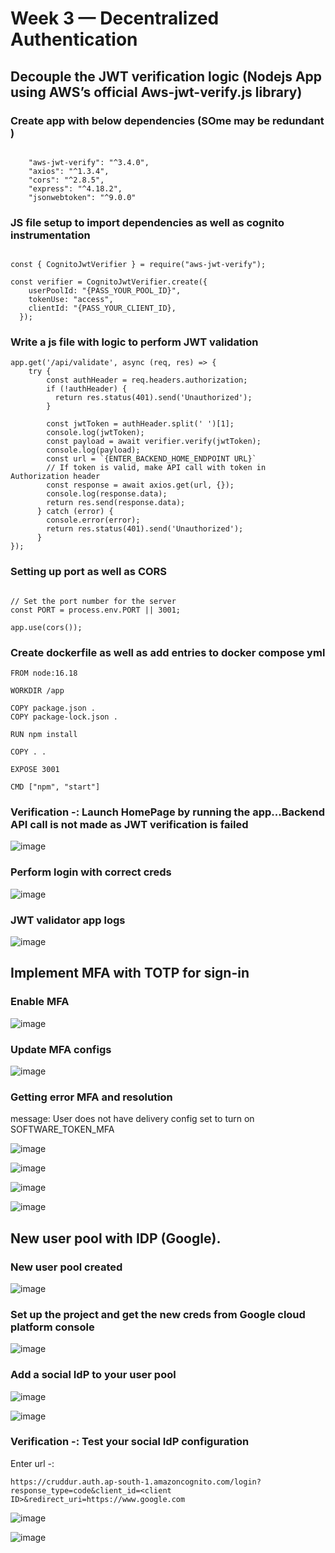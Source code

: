 # Week 3 — Decentralized Authentication

##  Decouple the JWT verification logic (Nodejs App using AWS’s official Aws-jwt-verify.js library)

### Create app with below dependencies (SOme may be redundant )

```

    "aws-jwt-verify": "^3.4.0",
    "axios": "^1.3.4",
    "cors": "^2.8.5",
    "express": "^4.18.2",
    "jsonwebtoken": "^9.0.0"

```


### JS file setup to import dependencies as well as cognito instrumentation
```

const { CognitoJwtVerifier } = require("aws-jwt-verify");

const verifier = CognitoJwtVerifier.create({
    userPoolId: "{PASS_YOUR_POOL_ID}",
    tokenUse: "access",
    clientId: "{PASS_YOUR_CLIENT_ID},
  });

```

### Write a js file with logic to perform JWT validation

```
app.get('/api/validate', async (req, res) => {
    try {
        const authHeader = req.headers.authorization;
        if (!authHeader) {
          return res.status(401).send('Unauthorized');
        }
 
        const jwtToken = authHeader.split(' ')[1];
        console.log(jwtToken);
        const payload = await verifier.verify(jwtToken);
        console.log(payload);
        const url = `{ENTER_BACKEND_HOME_ENDPOINT URL}`
        // If token is valid, make API call with token in Authorization header
        const response = await axios.get(url, {});
        console.log(response.data);
        return res.send(response.data);
      } catch (error) {
        console.error(error);
        return res.status(401).send('Unauthorized');
      }
});

```
### Setting up port as well as CORS

```

// Set the port number for the server
const PORT = process.env.PORT || 3001;

app.use(cors());

```

### Create dockerfile as well as add entries to docker compose yml

```
FROM node:16.18

WORKDIR /app

COPY package.json .
COPY package-lock.json .

RUN npm install

COPY . .

EXPOSE 3001

CMD ["npm", "start"]

```
### Verification -: Launch HomePage by running the app...Backend API call is not made as JWT verification is failed

![image](https://user-images.githubusercontent.com/18515029/223761695-465bfce3-b1e5-4249-9e2f-9287549d6bc0.png)

### Perform login with correct creds

![image](https://user-images.githubusercontent.com/18515029/223762876-e8f3df22-6826-4d6d-8100-6404d67f7aea.png)

### JWT validator app logs 

![image](https://user-images.githubusercontent.com/18515029/223763044-7a0cd656-92b7-44ee-8dfe-dcd5dd5abbff.png)


## Implement MFA with TOTP for sign-in

### Enable MFA 

![image](https://user-images.githubusercontent.com/18515029/223768695-1227c134-1dda-4d8f-92d5-ecfaaab24fd3.png)

### Update MFA configs

![image](https://user-images.githubusercontent.com/18515029/223770740-5c06f99f-b5cb-48a4-ae84-862e826d51f0.png)

### Getting error MFA and resolution

message: User does not have delivery config set to turn on SOFTWARE_TOKEN_MFA

![image](https://user-images.githubusercontent.com/18515029/223771859-a56869ed-33e2-4fd3-8f3d-2d51fb14711e.png)

![image](https://user-images.githubusercontent.com/18515029/223780298-788c6a99-525f-48be-99e9-690296314783.png)

![image](https://user-images.githubusercontent.com/18515029/223781255-7085398b-725b-4fcd-948b-77eacb7ff3b8.png)

![image](https://user-images.githubusercontent.com/18515029/223782680-653dc465-6e32-49cb-b062-b8e9e116ab49.png)



## New user pool with IDP (Google).

### New user pool created

![image](https://user-images.githubusercontent.com/18515029/223796086-8c029ea8-82cf-42e9-9b3f-2c17ff3351ac.png)

### Set up the project and get the new creds from Google cloud platform console

![image](https://user-images.githubusercontent.com/18515029/223796404-8feb42a4-7055-44aa-99b0-ff21f4d472bf.png)


### Add a social IdP to your user pool

![image](https://user-images.githubusercontent.com/18515029/223796730-c64eb19a-d6eb-478a-8776-6c24810ac50a.png)


![image](https://user-images.githubusercontent.com/18515029/223797006-4072b9dc-86c9-4428-adbe-d7d8bb751e63.png)


### Verification -: Test your social IdP configuration

Enter url -:

```
https://cruddur.auth.ap-south-1.amazoncognito.com/login?response_type=code&client_id=<client ID>&redirect_uri=https://www.google.com

```

![image](https://user-images.githubusercontent.com/18515029/223798791-98519c7a-a020-4284-b983-26699c13f31a.png)


![image](https://user-images.githubusercontent.com/18515029/223799057-03634637-c893-4fdc-8ec2-1d87f4b3eeb7.png)

    


